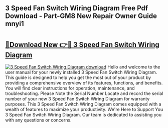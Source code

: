 ## 3 Speed Fan Switch Wiring Diagram Free Pdf Download - Part-GM8 New Repair Owner Guide mnyi1

# <h2><a href="http://dfsu7i.blite.top/?on=3+Speed+Fan+Switch+Wiring+Diagram">🔗Download New 👉🔴 3 Speed Fan Switch Wiring Diagram</a></h2>

[![3 Speed Fan Switch Wiring Diagram download](https://i.imgur.com/lujVjoI.png)](http://dfsu7i.blite.top/?on=3+Speed+Fan+Switch+Wiring+Diagram)
Hello and welcome to the user manual for your newly installed 3 Speed Fan Switch Wiring Diagram. This guide is designed to help you get the most out of your product by providing a comprehensive overview of its features, functions, and benefits. You will find clear instructions for operation, maintenance, and troubleshooting. Please Note the Serial Number Locate and record the serial number of your new 3 Speed Fan Switch Wiring Diagram for warranty purposes. This 3 Speed Fan Switch Wiring Diagram comes equipped with a wealth of features to maximize your productivity. We're Here to Support You 3 Speed Fan Switch Wiring Diagram. Our team is dedicated to assisting you with any questions or concerns.
